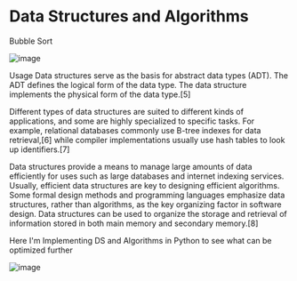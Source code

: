 # Data Structures and Algorithms

Bubble Sort

![image](https://user-images.githubusercontent.com/49754403/122521962-0d4d2080-d033-11eb-9a57-26589bad926c.png)

Usage
Data structures serve as the basis for abstract data types (ADT). The ADT defines the logical form of the data type. The data structure implements the physical form of the data type.[5]

Different types of data structures are suited to different kinds of applications, and some are highly specialized to specific tasks. For example, relational databases commonly use B-tree indexes for data retrieval,[6] while compiler implementations usually use hash tables to look up identifiers.[7]

Data structures provide a means to manage large amounts of data efficiently for uses such as large databases and internet indexing services. Usually, efficient data structures are key to designing efficient algorithms. Some formal design methods and programming languages emphasize data structures, rather than algorithms, as the key organizing factor in software design. Data structures can be used to organize the storage and retrieval of information stored in both main memory and secondary memory.[8]



Here I'm Implementing DS and Algorithms in Python to see what can be optimized further


![image](https://user-images.githubusercontent.com/49754403/122521008-f3f7a480-d031-11eb-9477-6e4464c167ba.png)

